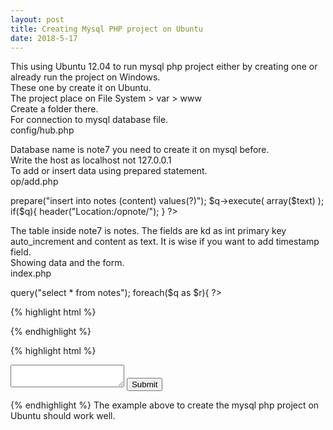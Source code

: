 ```yaml
---
layout: post
title: Creating Mysql PHP project on Ubuntu
date: 2018-5-17
---
```

This using Ubuntu 12.04 to run mysql php project either by creating one or already run the project on Windows.  
These one by create it on Ubuntu.  
The project place on File System > var > www  
Create a folder there.  
For connection to mysql database file.  
config/hub.php  
<?php  
$hub = new PDO('mysql:host=localhost;
dbname=note7;charset=utf8;',
'root', 'thepswrd');  
?>  
Database name is note7 you need to create it on mysql before.  
Write the host as localhost not 127.0.0.1  
To add or insert data using prepared statement.  
op/add.php  
<?php  
$text = $_POST['text'];  

include "../config/hub.php";  

$q = $hub->prepare("insert into notes (content) values(?)");  
$q->execute( array($text) );  

if($q){  
header("Location:/opnote/");  
}  
?>  
The table inside note7 is notes. The fields are kd as int primary key auto_increment and content as text. It is wise if you want to add timestamp field.  
Showing data and the form.  
index.php  
<?php  
include "config/hub.php";  
$q = $hub->query("select * from notes");  

foreach($q as $r){ ?>  

{% highlight html %}
<p>
<?php echo nl2br( $r['content'] ); ?>
</p>
{% endhighlight %}  

<?php  
}  
?>  

{% highlight html %}
<form method='POST' action='op/add.php'>  
	<textarea name='text'></textarea>  
	<input type='submit'>  
</form>
{% endhighlight %}
The example above to create the mysql php project on Ubuntu should work well.
